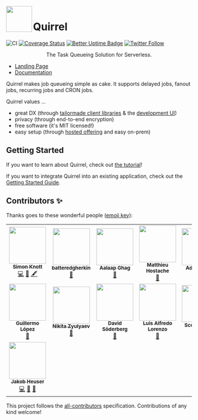<img src="./logo.png" height="70px" align="left" />

# Quirrel

![CI](https://github.com/quirrel-dev/quirrel/workflows/CI/badge.svg)
[![Coverage Status](https://coveralls.io/repos/github/quirrel-dev/quirrel/badge.svg?branch=main)](https://coveralls.io/github/quirrel-dev/quirrel?branch=main)
[![Better Uptime Badge](https://betteruptime.com/status-badges/v1/monitor/4u38.svg)](https://status.quirrel.dev)
[![Twitter Follow](https://img.shields.io/twitter/follow/skn0tt?label=Stay%20updated&style=social)](https://twitter.com/skn0tt)

<p align="middle">
  The Task Queueing Solution for Serverless.
</p>

- [Landing Page](https://quirrel.dev)
- [Documentation](https://docs.quirrel.dev)

Quirrel makes job queueing simple as cake. It supports delayed jobs, fanout jobs, recurring jobs and CRON jobs.

Quirrel values ...

- great DX (through [tailormade client libraries](https://docs.quirrel.dev/api/queue) & the [development UI](https://docs.quirrel.dev/getting-started/next-js#meet-the-development-ui))
- privacy (through end-to-end encryption)
- free software (it's MIT licensed!)
- easy setup (through [hosted offering](https://quirrel.dev) and easy on-prem)

## Getting Started

If you want to learn about Quirrel, check out [the tutorial](https://dev.to/quirrel/building-a-water-drinking-reminder-with-next-js-and-quirrel-1ckj)!

If you want to integrate Quirrel into an existing application, check out the [Getting Started Guide](https://docs.quirrel.dev).

## Contributors ✨

Thanks goes to these wonderful people ([emoji key](https://allcontributors.org/docs/en/emoji-key)):

<!-- ALL-CONTRIBUTORS-LIST:START - Do not remove or modify this section -->
<!-- prettier-ignore-start -->
<!-- markdownlint-disable -->
<table>
  <tr>
    <td align="center"><a href="https://github.com/Skn0tt"><img src="https://avatars.githubusercontent.com/u/14912729?v=4?s=100" width="100px;" alt=""/><br /><sub><b>Simon Knott</b></sub></a><br /><a href="https://github.com/quirrel-dev/quirrel/commits?author=Skn0tt" title="Code">💻</a> <a href="#ideas-Skn0tt" title="Ideas, Planning, & Feedback">🤔</a> <a href="#content-Skn0tt" title="Content">🖋</a></td>
    <td align="center"><a href="https://github.com/batteredgherkin"><img src="https://avatars.githubusercontent.com/u/45402110?v=4?s=100" width="100px;" alt=""/><br /><sub><b>batteredgherkin</b></sub></a><br /><a href="#design-batteredgherkin" title="Design">🎨</a></td>
    <td align="center"><a href="https://aalaap.com"><img src="https://avatars.githubusercontent.com/u/79404?v=4?s=100" width="100px;" alt=""/><br /><sub><b>Aalaap Ghag</b></sub></a><br /><a href="https://github.com/quirrel-dev/quirrel/commits?author=aalaap" title="Documentation">📖</a></td>
    <td align="center"><a href="http://producthunt.com/@twmatthieuh"><img src="https://avatars.githubusercontent.com/u/1550192?v=4?s=100" width="100px;" alt=""/><br /><sub><b>Matthieu Hostache</b></sub></a><br /><a href="https://github.com/quirrel-dev/quirrel/issues?q=author%3Amatthieuh" title="Bug reports">🐛</a></td>
    <td align="center"><a href="http://aditsachde.com"><img src="https://avatars.githubusercontent.com/u/23707194?v=4?s=100" width="100px;" alt=""/><br /><sub><b>Adit Sachde</b></sub></a><br /><a href="https://github.com/quirrel-dev/quirrel/commits?author=aditsachde" title="Documentation">📖</a></td>
    <td align="center"><a href="https://github.com/viperfx"><img src="https://avatars.githubusercontent.com/u/328257?v=4?s=100" width="100px;" alt=""/><br /><sub><b>Tharshan Muthulingam</b></sub></a><br /><a href="https://github.com/quirrel-dev/quirrel/issues?q=author%3Aviperfx" title="Bug reports">🐛</a></td>
    <td align="center"><a href="http://0xflotus.github.io"><img src="https://avatars.githubusercontent.com/u/26602940?v=4?s=100" width="100px;" alt=""/><br /><sub><b>0xflotus</b></sub></a><br /><a href="#content-0xflotus" title="Content">🖋</a></td>
  </tr>
  <tr>
    <td align="center"><a href="https://lopermo.com"><img src="https://avatars.githubusercontent.com/u/11388254?v=4?s=100" width="100px;" alt=""/><br /><sub><b>Guillermo López</b></sub></a><br /><a href="https://github.com/quirrel-dev/quirrel/commits?author=lopermo" title="Documentation">📖</a></td>
    <td align="center"><a href="https://github.com/zyulyaev"><img src="https://avatars.githubusercontent.com/u/9340671?v=4?s=100" width="100px;" alt=""/><br /><sub><b>Nikita Zyulyaev</b></sub></a><br /><a href="https://github.com/quirrel-dev/quirrel/issues?q=author%3Azyulyaev" title="Bug reports">🐛</a></td>
    <td align="center"><a href="https://github.com/davidsoderberg"><img src="https://avatars.githubusercontent.com/u/2233092?v=4?s=100" width="100px;" alt=""/><br /><sub><b>David Söderberg</b></sub></a><br /><a href="https://github.com/quirrel-dev/quirrel/commits?author=davidsoderberg" title="Documentation">📖</a></td>
    <td align="center"><a href="https://babas.bot/"><img src="https://avatars.githubusercontent.com/u/764518?v=4?s=100" width="100px;" alt=""/><br /><sub><b>Luis Alfredo Lorenzo</b></sub></a><br /><a href="https://github.com/quirrel-dev/quirrel/commits?author=babasbot" title="Documentation">📖</a></td>
    <td align="center"><a href="https://twitter.com/scttcper"><img src="https://avatars.githubusercontent.com/u/1400464?v=4?s=100" width="100px;" alt=""/><br /><sub><b>Scott Cooper</b></sub></a><br /><a href="https://github.com/quirrel-dev/quirrel/commits?author=scttcper" title="Code">💻</a></td>
    <td align="center"><a href="https://github.com/fiddep"><img src="https://avatars.githubusercontent.com/u/12913309?v=4?s=100" width="100px;" alt=""/><br /><sub><b>Fredrik Palmquist</b></sub></a><br /><a href="https://github.com/quirrel-dev/quirrel/issues?q=author%3Afiddep" title="Bug reports">🐛</a></td>
    <td align="center"><a href="https://alizahid.dev"><img src="https://avatars.githubusercontent.com/u/941775?v=4?s=100" width="100px;" alt=""/><br /><sub><b>Ali Zahid</b></sub></a><br /><a href="https://github.com/quirrel-dev/quirrel/commits?author=alizahid" title="Code">💻</a></td>
  </tr>
  <tr>
    <td align="center"><a href="https://codedrift.com"><img src="https://avatars.githubusercontent.com/u/1795?v=4?s=100" width="100px;" alt=""/><br /><sub><b>Jakob Heuser</b></sub></a><br /><a href="https://github.com/quirrel-dev/quirrel/commits?author=jakobo" title="Code">💻</a> <a href="https://github.com/quirrel-dev/quirrel/issues?q=author%3Ajakobo" title="Bug reports">🐛</a> <a href="#design-jakobo" title="Design">🎨</a></td>
  </tr>
</table>

<!-- markdownlint-restore -->
<!-- prettier-ignore-end -->

<!-- ALL-CONTRIBUTORS-LIST:END -->

This project follows the [all-contributors](https://github.com/all-contributors/all-contributors) specification. Contributions of any kind welcome!
